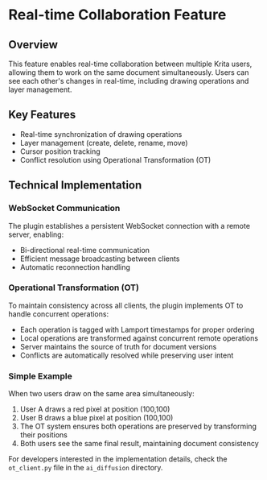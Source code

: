 # Real-time Collaboration Feature

## Overview
This feature enables real-time collaboration between multiple Krita users, allowing them to work on the same document simultaneously. Users can see each other's changes in real-time, including drawing operations and layer management.

## Key Features
- Real-time synchronization of drawing operations
- Layer management (create, delete, rename, move)
- Cursor position tracking
- Conflict resolution using Operational Transformation (OT)

## Technical Implementation

### WebSocket Communication
The plugin establishes a persistent WebSocket connection with a remote server, enabling:
- Bi-directional real-time communication
- Efficient message broadcasting between clients
- Automatic reconnection handling

### Operational Transformation (OT)
To maintain consistency across all clients, the plugin implements OT to handle concurrent operations:
- Each operation is tagged with Lamport timestamps for proper ordering
- Local operations are transformed against concurrent remote operations
- Server maintains the source of truth for document versions
- Conflicts are automatically resolved while preserving user intent

### Simple Example
When two users draw on the same area simultaneously:
1. User A draws a red pixel at position (100,100)
2. User B draws a blue pixel at position (100,100)
3. The OT system ensures both operations are preserved by transforming their positions
4. Both users see the same final result, maintaining document consistency

For developers interested in the implementation details, check the `ot_client.py` file in the `ai_diffusion` directory.
